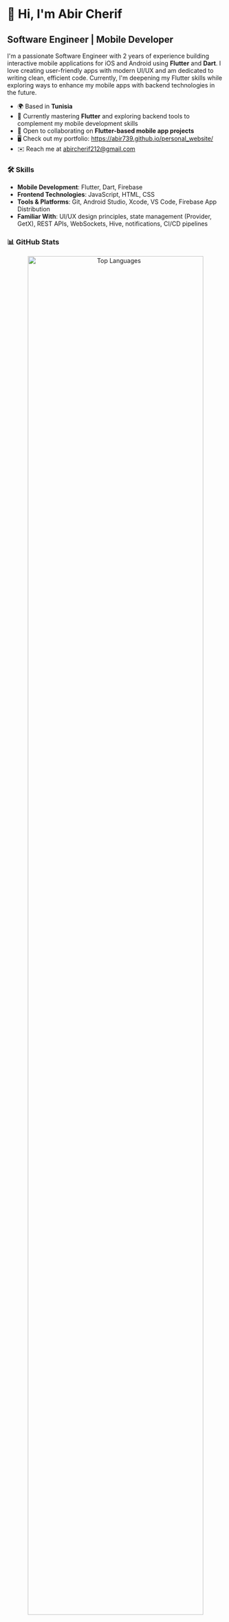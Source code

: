 # 👋 Hi, I'm Abir Cherif

## Software Engineer | Mobile Developer

I'm a passionate Software Engineer with 2 years of experience building interactive mobile applications for iOS and Android using **Flutter** and **Dart**. I love creating user-friendly apps with modern UI/UX and am dedicated to writing clean, efficient code. Currently, I'm deepening my Flutter skills while exploring ways to enhance my mobile apps with backend technologies in the future.

- 🌍 Based in **Tunisia**
- 🧠 Currently mastering **Flutter** and exploring backend tools to complement my mobile development skills
- 🤝 Open to collaborating on **Flutter-based mobile app projects**
- 🖥️ Check out my portfolio: https://abir739.github.io/personal_website/
- ✉️ Reach me at [abircherif212@gmail.com](mailto:abircherif212@gmail.com)

### 🛠️ Skills
- **Mobile Development**: Flutter, Dart, Firebase
- **Frontend Technologies**: JavaScript, HTML, CSS
- **Tools & Platforms**: Git, Android Studio, Xcode, VS Code, Firebase App Distribution
- **Familiar With**: UI/UX design principles, state management (Provider, GetX), REST APIs, WebSockets, Hive, notifications, CI/CD pipelines

### 📊 GitHub Stats
<div align="center">
  <img src="https://github-readme-stats.vercel.app/api/top-langs/?username=abir739&layout=compact&theme=light&hide_border=true" alt="Top Languages" style="width: 90%;" />
</div>
---

*Let's build amazing mobile apps together!*
